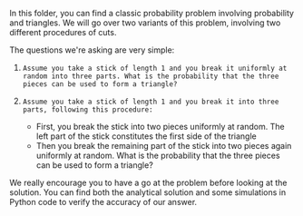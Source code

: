 In this folder, you can find a classic probability problem involving probability and triangles.
We will go over two variants of this problem, involving two different procedures of cuts.

The questions we're asking are very simple:

1.     Assume you take a stick of length 1 and you break it uniformly at random into three parts. What is the probability that the three pieces can be used to form a triangle?

2.     Assume you take a stick of length 1 and you break it into three parts, following this procedure:
    - First, you break the stick into two pieces uniformly at random. The left part of the stick constitutes the first side of the triangle
    -  Then you break the remaining part of the stick into two pieces again uniformly at random.
     What is the probability that the three pieces can be used to form a triangle?


We really encourage you to have a go at the problem before looking at the solution.
You can find both the analytical solution and some simulations in Python code to verify the accuracy of our answer.
 
